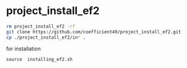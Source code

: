 # project_install_ef2

```bash
rm project_install_ef2 -rf
git clone https://github.com/coefficient49/project_install_ef2.git
cp ./project_install_ef2/in* .
```
for installation

```
source  installing_ef2.sh
```

